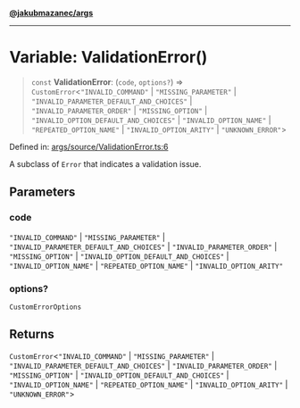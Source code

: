 [**@jakubmazanec/args**](../README.md)

---

# Variable: ValidationError()

> `const` **ValidationError**: (`code`, `options?`) => `CustomError`\<`"INVALID_COMMAND"` \|
> `"MISSING_PARAMETER"` \| `"INVALID_PARAMETER_DEFAULT_AND_CHOICES"` \| `"INVALID_PARAMETER_ORDER"`
> \| `"MISSING_OPTION"` \| `"INVALID_OPTION_DEFAULT_AND_CHOICES"` \| `"INVALID_OPTION_NAME"` \|
> `"REPEATED_OPTION_NAME"` \| `"INVALID_OPTION_ARITY"` \| `"UNKNOWN_ERROR"`\>

Defined in:
[args/source/ValidationError.ts:6](https://github.com/jakubmazanec/tools/blob/c36a857a499e2c0c4f38fc4405cb987b357adf10/packages/args/source/ValidationError.ts#L6)

A subclass of `Error` that indicates a validation issue.

## Parameters

### code

`"INVALID_COMMAND"` | `"MISSING_PARAMETER"` | `"INVALID_PARAMETER_DEFAULT_AND_CHOICES"` |
`"INVALID_PARAMETER_ORDER"` | `"MISSING_OPTION"` | `"INVALID_OPTION_DEFAULT_AND_CHOICES"` |
`"INVALID_OPTION_NAME"` | `"REPEATED_OPTION_NAME"` | `"INVALID_OPTION_ARITY"`

### options?

`CustomErrorOptions`

## Returns

`CustomError`\<`"INVALID_COMMAND"` \| `"MISSING_PARAMETER"` \|
`"INVALID_PARAMETER_DEFAULT_AND_CHOICES"` \| `"INVALID_PARAMETER_ORDER"` \| `"MISSING_OPTION"` \|
`"INVALID_OPTION_DEFAULT_AND_CHOICES"` \| `"INVALID_OPTION_NAME"` \| `"REPEATED_OPTION_NAME"` \|
`"INVALID_OPTION_ARITY"` \| `"UNKNOWN_ERROR"`\>

